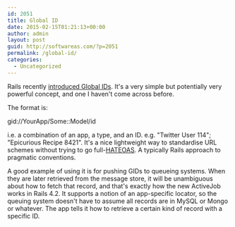 ```yaml
---
id: 2051
title: Global ID
date: 2015-02-15T01:21:13+00:00
author: admin
layout: post
guid: http://softwareas.com/?p=2051
permalink: /global-id/
categories:
  - Uncategorized
---
```

Rails recently [introduced Global IDs](https://github.com/rails/globalid). It's a very simple but potentially very powerful concept, and one I haven't come across before.

The format is:

gid://YourApp/Some::Model/id

i.e. a combination of an app, a type, and an ID. e.g. "Twitter User 114"; "Epicurious Recipe 8421". It's a nice lightweight way to standardise URL schemes without trying to go full-[HATEOAS](https://en.wikipedia.org/wiki/HATEOAS). A typically Rails approach to pragmatic conventions.

A good example of using it is for pushing GIDs to queueing systems. When they are later retrieved from the message store, it will be unambiguous about how to fetch that record, and that's exactly how the new ActiveJob works in Rails 4.2. It supports a notion of an app-specific locator, so the queuing system doesn't have to assume all records are in MySQL or Mongo or whatever. The app tells it how to retrieve a certain kind of record with a specific ID.